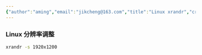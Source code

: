 ```yaml
---
{"author":"aming","email":"jikcheng@163.com","title":"Linux xrandr","creation_date":"2022-09-30 12:17","Last modified date":"2022-11-27 19:56","tags":"Linux xrandr","File Folder with relative path":"system/Doc/Linux/Linux Doc/Linux Tools","remark":null,"other":null,"dg-publish":true,"permalink":"/system/doc/linux/linux-doc/linux-tools/linux-xrandr/","dgPassFrontmatter":true}
---
```




###  Linux 分辨率调整
```bash
xrandr -s 1920x1200
```